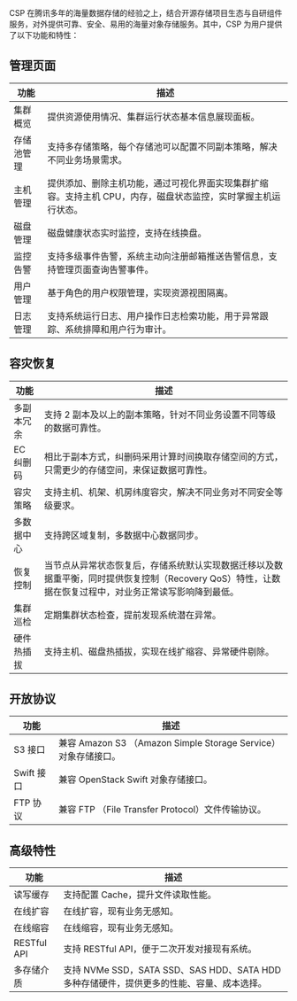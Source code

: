 CSP 在腾讯多年的海量数据存储的经验之上，结合开源存储项目生态与自研组件服务，对外提供可靠、安全、易用的海量对象存储服务。其中，CSP 为用户提供了以下功能和特性：
## 管理页面


| 功能 | 描述 | 
|---------|---------|
| 集群概览 | 提供资源使用情况、集群运行状态基本信息展现面板。 |
| 存储池管理 | 支持多存储策略，每个存储池可以配置不同副本策略，解决不同业务场景需求。 |
| 主机管理 | 提供添加、删除主机功能，通过可视化界面实现集群扩缩容。支持主机 CPU，内存，磁盘状态监控，实时掌握主机运行状态。 |
| 磁盘管理 | 磁盘健康状态实时监控，支持在线换盘。 |
| 监控告警 | 支持多级事件告警，系统主动向注册邮箱推送告警信息，支持管理页面查询告警事件。 |
| 用户管理 | 基于角色的用户权限管理，实现资源视图隔离。 |
| 日志管理 | 支持系统运行日志、用户操作日志检索功能，用于异常跟踪、系统排障和用户行为审计。 |
## 容灾恢复

| 功能 | 描述 | 
|---------|---------|
| 多副本冗余 | 支持 2 副本及以上的副本策略，针对不同业务设置不同等级的数据可靠性。 |
| EC 纠删码 | 相比于副本方式，纠删码采用计算时间换取存储空间的方式，只需更少的存储空间，来保证数据可靠性。 |
| 容灾策略 | 支持主机、机架、机房纬度容灾，解决不同业务对不同安全等级要求。 |
| 多数据中心 | 支持跨区域复制，多数据中心数据同步。 |
| 恢复控制 | 当节点从异常状态恢复后，存储系统默认实现数据迁移以及数据重平衡，同时提供恢复控制（Recovery QoS）特性，让数据在恢复过程中，对业务正常读写影响降到最低。 |
| 集群巡检 | 定期集群状态检查，提前发现系统潜在异常。 |
| 硬件热插拔 | 支持主机、磁盘热插拔，实现在线扩缩容、异常硬件剔除。 |
## 开放协议

| 功能 | 描述 | 
|---------|---------|
| S3 接口 |兼容 Amazon S3 （Amazon Simple Storage Service）对象存储接口。 |
| Swift 接口| 兼容 OpenStack Swift 对象存储接口。 |
| FTP 协议 | 兼容 FTP （File Transfer Protocol）文件传输协议。 |

## 高级特性

| 功能 | 描述 | 
|---------|---------|
| 读写缓存 | 支持配置 Cache，提升文件读取性能。 |
| 在线扩容 |在线扩容，现有业务无感知。 |
| 在线缩容 | 在线缩容，现有业务无感知。 |
| RESTful API | 支持 RESTful API，便于二次开发对接现有系统。 |
| 多存储介质 | 支持 NVMe SSD，SATA SSD、SAS HDD、SATA HDD 多种存储硬件，提供更多的性能、容量、成本选择。 |
